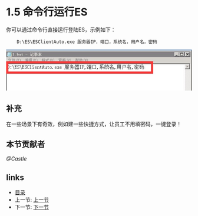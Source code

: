 # 1.5 命令行运行ES
你可以通过命令行直接运行登陆ES，示例如下：

		D:\ES\ESClientAuto.exe 服务器IP，端口，系统名，用户名，密码

![](images/1.5.1.jpg?raw=true)

## 补充
在一些场景下有奇效，例如建一些快捷方式，让员工不用填密码，一键登录！

## 本节贡献者
*@Castle*

## links
  * [目录](<preface.md>)
  * 上一节: [上一节](<01.4.md>)
  * 下一节: [下一节](<01.6.md>)
